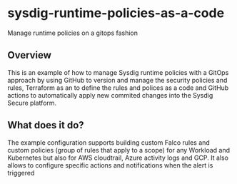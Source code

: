 # sysdig-runtime-policies-as-a-code
Manage runtime policies on a gitops fashion
## Overview
This is an example of how to manage Sysdig runtime policies with a GitOps approach by using GitHub to version and manage the security policies and rules, Terraform as an to define the rules and polices as a code and GitHub actions to automatically apply new commited changes into the Sysdig Secure platform.

## What does it do?
The example configuration supports building custom Falco rules and custom policies (group of rules that apply to a scope) for any Workload and Kubernetes but also for AWS cloudtrail, Azure activity logs and GCP. It also allows to configure specific actions and notifications when the alert is triggered
